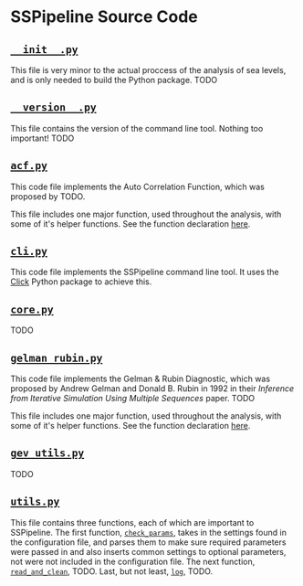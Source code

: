 # SSPipeline Source Code

## [`__init__.py`](__init__.py#L1)

This file is very minor to the actual proccess of the analysis of sea levels, and is only needed to build the Python package. TODO

## [`__version__.py`](__version__.py#L1)

This file contains the version of the command line tool. Nothing too important! TODO

## [`acf.py`](acf.py#L1)

This code file implements the Auto Correlation Function, which was proposed by TODO.

This file includes one major function, used throughout the analysis, with some of it's helper functions. See the function declaration [here](acf.py#L51%23L95).

## [`cli.py`](cli.py#L1)

This code file implements the SSPipeline command line tool. It uses the [Click](http://click.pocoo.org/) Python package to achieve this.

## [`core.py`](core.py#L1)

TODO

## [`gelman_rubin.py`](gelman_rubin.py#L1)

This code file implements the Gelman & Rubin Diagnostic, which was proposed by Andrew Gelman and Donald B. Rubin in 1992  in their *Inference from Iterative Simulation Using Multiple Sequences* paper. TODO

This file includes one major function, used throughout the analysis, with some of it's helper functions. See the function declaration [here](gelman_rubin.py#L96%23L161).

## [`gev_utils.py`](gev_utils.py#L1)

TODO

## [`utils.py`](utils.py#L1)

This file contains three functions, each of which are important to SSPipeline. The first function, [`check_params`](utils.py#L30%23L94), takes in the settings found in the configuration file, and parses them to make sure required parameters were passed in and also inserts common settings to optional parameters, not were not included in the configuration file. The next function, [`read_and_clean`](utils.py#L97%23L187), TODO. Last, but not least, [`log`](utils.py#L190%23L211), TODO.